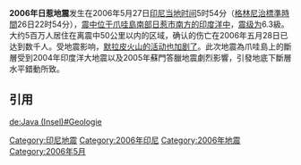 **2006年日惹地震**发生在2006年5月27日[印尼当地时间](../Page/印尼.md "wikilink")5时54分（[格林尼治標準時間](../Page/格林尼治標準時間.md "wikilink")26日22时54分），[震中位于](../Page/地震.md "wikilink")[爪哇島南部](../Page/爪哇島.md "wikilink")[日惹市南方的](../Page/日惹.md "wikilink")[印度洋中](../Page/印度洋.md "wikilink")，[震级为](../Page/里氏地震规模地震震级.md "wikilink")6.3級。大约5百万人居住在离震中50公里以内的区域，确认的伤亡在2006年五月28日已达到数千人。受地震影响，[默拉皮火山的活动也加剧了](../Page/默拉皮火山.md "wikilink")。此次地震為爪哇島上的斷層受到2004年印度洋大地震以及2005年蘇門答臘地震劇烈影響，引發地底下斷層水平錯動所致。

## 引用

[de:Java
(Insel)\#Geologie](../Page/de:Java_\(Insel\)#Geologie.md "wikilink")

[Category:印尼地震](https://zh.wikipedia.org/wiki/Category:印尼地震 "wikilink")
[Category:2006年印尼](https://zh.wikipedia.org/wiki/Category:2006年印尼 "wikilink")
[Category:2006年地震](https://zh.wikipedia.org/wiki/Category:2006年地震 "wikilink")
[Category:2006年5月](https://zh.wikipedia.org/wiki/Category:2006年5月 "wikilink")